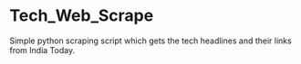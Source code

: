 # Tech_Web_Scrape
Simple python scraping script which gets the tech headlines and their links from India Today.
